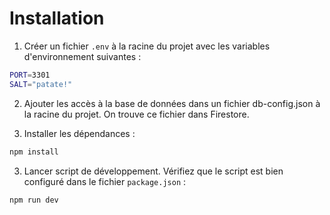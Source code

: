 # Installation

1. Créer un fichier `.env` à la racine du projet avec les variables d'environnement suivantes :

```bash
PORT=3301
SALT="patate!"
```

2. Ajouter les accès à la base de données dans un fichier db-config.json à la racine du projet. On trouve ce fichier dans Firestore.

3. Installer les dépendances :

```bash
npm install
```

3. Lancer script de développement. Vérifiez que le script est bien configuré dans le fichier `package.json` :

```bash
npm run dev
```
